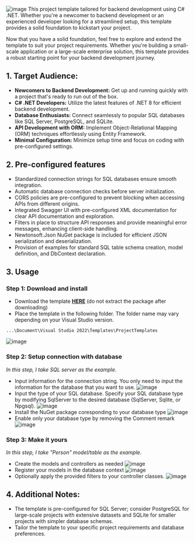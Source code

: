 ![image](https://i.imgur.com/PcgT383.png)
This project template tailored for backend development using C# .NET. Whether you're a newcomer to backend development or an experienced developer looking for a streamlined setup, this template provides a solid foundation to kickstart your project.

Now that you have a solid foundation, feel free to explore and extend the template to suit your project requirements. Whether you're building a small-scale application or a large-scale enterprise solution, this template provides a robust starting point for your backend development journey.

## 1. Target Audience:
- **Newcomers to Backend Development:** Get up and running quickly with a project that's ready to run out of the box.
- **C# .NET Developers:** Utilize the latest features of .NET 8 for efficient backend development.
- **Database Enthusiasts:** Connect seamlessly to popular SQL databases like SQL Server, PostgreSQL, and SQLite.
- **API Development with ORM:** Implement Object-Relational Mapping (ORM) techniques effortlessly using Entity Framework.
- **Minimal Configuration:** Minimize setup time and focus on coding with pre-configured settings.

## 2. Pre-configured features
- Standardized connection strings for SQL databases ensure smooth integration.
- Automatic database connection checks before server initialization.
- CORS policies are pre-configured to prevent blocking when accessing APIs from different origins.
- Integrated Swagger UI with pre-configured XML documentation for clear API documentation and exploration.
- Filters in place to structure API responses and provide meaningful error messages, enhancing client-side handling.
- Newtonsoft.Json NuGet package is included for efficient JSON serialization and deserialization.
- Provision of examples for standard SQL table schema creation, model definition, and DbContext declaration.

## 3. Usage
### Step 1: Download and install
- Download the template [**HERE**](https://github.com/phanxuanquang/ASP.NET-Core-Web-API-with-ORM/releases/download/1.0.0/ASP.NET.Core.Web.API.with.Entity.Framework.zip) (do not extract the package after downloading)
- Place the template in the following folder. The folder name may vary depending on your Visual Studio version.
```console
...\Document\Visual Studio 2022\Templates\ProjectTemplates
```
![image](https://i.imgur.com/9ufsemT.png)

### Step 2: Setup connection with database
*In this step, I take SQL server as the example*.
- Input information for the connection string. You only need to input the information for the database that you want to use.
![image](https://i.imgur.com/zRIQ0rE.png)
- Input the type of your SQL database. Specify your SQL database type by modifying SqlServer to the desired database (SqlServer, Sqlite, or Npgsql). 
![image](https://i.imgur.com/ooobHmy.png)
- Install the NuGet package coresponding to your database type
![image](https://i.imgur.com/uF5w5z7.png)
- Enable only your database type by removing the Comment remark
![image](https://i.imgur.com/RUDU39s.png)

### Step 3: Make it yours
*In this step, I take "Person" model/table as the example*.
- Create the models and controllers as needed
![image](https://i.imgur.com/xXN8WxL.png)
- Register your models in the database context
![image](https://i.imgur.com/Krbaurp.png)
- Optionally apply the provided filters to your controller classes.
![image](https://i.imgur.com/xON8Uny.png)

## 4. Additional Notes:
- The template is pre-configured for SQL Server; consider PostgreSQL for large-scale projects with extensive datasets and SQLite for smaller projects with simpler database schemas.
- Tailor the template to your specific project requirements and database preferences.
